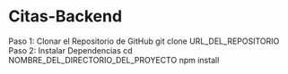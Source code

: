 # Citas-Backend
Paso 1: Clonar el Repositorio de GitHub
 git clone URL_DEL_REPOSITORIO
Paso 2: Instalar Dependencias
  cd NOMBRE_DEL_DIRECTORIO_DEL_PROYECTO
  npm install
  
